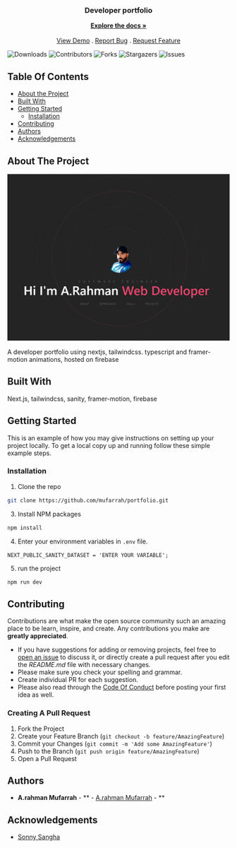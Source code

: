 <br/>
<p align="center">
  <h3 align="center">Developer portfolio
</h3>

  <p align="center">
    <a href="https://github.com/mufarrah/portfolio"><strong>Explore the docs »</strong></a>
    <br/>
    <br/>
    <a href="https://github.com/mufarrah/portfolio">View Demo</a>
    .
    <a href="https://github.com/mufarrah/portfolio/issues">Report Bug</a>
    .
    <a href="https://github.com/mufarrah/portfolio/issues">Request Feature</a>
  </p>
</p>

![Downloads](https://img.shields.io/github/downloads/mufarrah/portfolio/total) ![Contributors](https://img.shields.io/github/contributors/mufarrah/portfolio?color=dark-green) ![Forks](https://img.shields.io/github/forks/mufarrah/portfolio?style=social) ![Stargazers](https://img.shields.io/github/stars/mufarrah/portfolio?style=social) ![Issues](https://img.shields.io/github/issues/mufarrah/portfolio)

## Table Of Contents

- [About the Project](#about-the-project)
- [Built With](#built-with)
- [Getting Started](#getting-started)
  - [Installation](#installation)
- [Contributing](#contributing)
- [Authors](#authors)
- [Acknowledgements](#acknowledgements)

## About The Project

![Screen Shot](assets/portfolio.png)

A developer portfolio using nextjs, tailwindcss. typescript and framer-motion animations, hosted on firebase

## Built With

Next.js, tailwindcss, sanity, framer-motion, firebase

## Getting Started

This is an example of how you may give instructions on setting up your project locally.
To get a local copy up and running follow these simple example steps.

### Installation

1. Clone the repo

```sh
git clone https://github.com/mufarrah/portfolio.git
```

3. Install NPM packages

```sh
npm install
```

4. Enter your environment variables in `.env` file.

```JS
NEXT_PUBLIC_SANITY_DATASET = 'ENTER YOUR VARIABLE';
```

5. run the project

```sh
npm run dev
```

## Contributing

Contributions are what make the open source community such an amazing place to be learn, inspire, and create. Any contributions you make are **greatly appreciated**.

- If you have suggestions for adding or removing projects, feel free to [open an issue](https://github.com/mufarrah/portfolio/issues/new) to discuss it, or directly create a pull request after you edit the _README.md_ file with necessary changes.
- Please make sure you check your spelling and grammar.
- Create individual PR for each suggestion.
- Please also read through the [Code Of Conduct](https://github.com/mufarrah/portfolio/blob/main/CODE_OF_CONDUCT.md) before posting your first idea as well.

### Creating A Pull Request

1. Fork the Project
2. Create your Feature Branch (`git checkout -b feature/AmazingFeature`)
3. Commit your Changes (`git commit -m 'Add some AmazingFeature'`)
4. Push to the Branch (`git push origin feature/AmazingFeature`)
5. Open a Pull Request

## Authors

- **A.rahman Mufarrah** - ** - [A.rahman Mufarrah](https://github.com/mufarrah) - **

## Acknowledgements

- [Sonny Sangha]()
